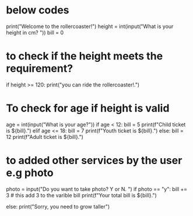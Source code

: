 # below codes
print("Welcome to the rollercoaster!")
height = int(input("What is your height in cm? "))
bill = 0
# to check if the height meets the requirement?
if height >= 120:
  print("you can ride the rollercoaster!.")
  # To check for age if height is valid
  age = int(input("What is your age?"))
  if age < 12:
    bill = 5
    print(f"Child ticket is ${bill}.")
  elif age <= 18:
    bill = 7
    print(f"Youth ticket is ${bill}.")
  else:
    bill = 12
    print(f"Adult ticket is ${bill}.")
# to added other services by the user e.g photo
  photo = input("Do you want to take photo? Y or N. ")
  if photo == "y":
    bill += 3 # this add 3 to the varible bill
    print(f"Your total bill is ${bill}.")
  
else:
  print("Sorry, you need to grow taller")
